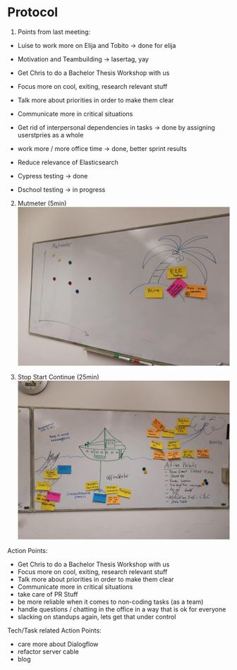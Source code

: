 # Protocol

1. Points from last meeting:

  * Luise to work more on Elija and Tobito -> done for elija
  * Motivation and Teambuilding -> lasertag, yay
  * Get Chris to do a Bachelor Thesis Workshop with us
  * Focus more on cool, exiting, research relevant stuff
  * Talk more about priorities in order to make them clear
  * Communicate more in critical situations
  * Get rid of interpersonal dependencies in tasks -> done by assigning userstpries as a whole
  * work more / more office time -> done, better sprint results

  * Reduce relevance of Elasticsearch
  * Cypress testing -> done
  * Dschool testing -> in progress


2. Mutmeter (5min)
![](../images/2019-01-24-Mutmeter.jpg)


3. Stop Start Continue (25min)
![](../images/2019-01-24-Stop-Start-Continue.jpg)

Action Points:

* Get Chris to do a Bachelor Thesis Workshop with us
* Focus more on cool, exiting, research relevant stuff
* Talk more about priorities in order to make them clear
* Communicate more in critical situations
* take care of PR Stuff
* be more reliable when it comes to non-coding tasks (as a team)
* handle questions / chatting in the office in a way that is ok for everyone
* slacking on standups again, lets get that under control

Tech/Task related Action Points:
* care more about Dialogflow
* refactor server cable
* blog
